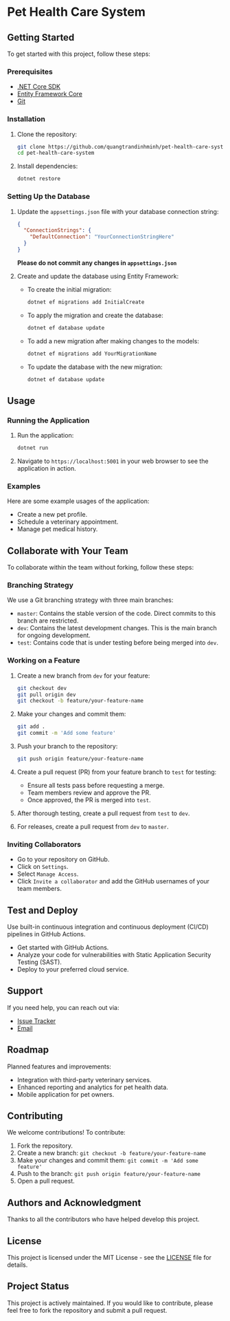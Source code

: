 # Pet Health Care System

## Getting Started

To get started with this project, follow these steps:

### Prerequisites

- [.NET Core SDK](https://dotnet.microsoft.com/download)
- [Entity Framework Core](https://docs.microsoft.com/en-us/ef/core/)
- [Git](https://git-scm.com/)

### Installation

1. Clone the repository:
    ```bash
    git clone https://github.com/quangtrandinhminh/pet-health-care-system.git
    cd pet-health-care-system
    ```

2. Install dependencies:
    ```bash
    dotnet restore
    ```

### Setting Up the Database

1. Update the `appsettings.json` file with your database connection string:
    ```json
    {
      "ConnectionStrings": {
        "DefaultConnection": "YourConnectionStringHere"
      }
    }
    ```

    **Please do not commit any changes in `appsettings.json`**

2. Create and update the database using Entity Framework:

    - To create the initial migration:
        ```bash
        dotnet ef migrations add InitialCreate
        ```

    - To apply the migration and create the database:
        ```bash
        dotnet ef database update
        ```

    - To add a new migration after making changes to the models:
        ```bash
        dotnet ef migrations add YourMigrationName
        ```

    - To update the database with the new migration:
        ```bash
        dotnet ef database update
        ```

## Usage

### Running the Application

1. Run the application:
    ```bash
    dotnet run
    ```

2. Navigate to `https://localhost:5001` in your web browser to see the application in action.

### Examples

Here are some example usages of the application:

- Create a new pet profile.
- Schedule a veterinary appointment.
- Manage pet medical history.


## Collaborate with Your Team

To collaborate within the team without forking, follow these steps:

### Branching Strategy

We use a Git branching strategy with three main branches:

- `master`: Contains the stable version of the code. Direct commits to this branch are restricted.
- `dev`: Contains the latest development changes. This is the main branch for ongoing development.
- `test`: Contains code that is under testing before being merged into `dev`.

### Working on a Feature

1. Create a new branch from `dev` for your feature:
    ```bash
    git checkout dev
    git pull origin dev
    git checkout -b feature/your-feature-name
    ```

2. Make your changes and commit them:
    ```bash
    git add .
    git commit -m 'Add some feature'
    ```

3. Push your branch to the repository:
    ```bash
    git push origin feature/your-feature-name
    ```

4. Create a pull request (PR) from your feature branch to `test` for testing:
    - Ensure all tests pass before requesting a merge.
    - Team members review and approve the PR.
    - Once approved, the PR is merged into `test`.

5. After thorough testing, create a pull request from `test` to `dev`.

6. For releases, create a pull request from `dev` to `master`.

### Inviting Collaborators

- Go to your repository on GitHub.
- Click on `Settings`.
- Select `Manage Access`.
- Click `Invite a collaborator` and add the GitHub usernames of your team members.

## Test and Deploy

Use built-in continuous integration and continuous deployment (CI/CD) pipelines in GitHub Actions.

- Get started with GitHub Actions.
- Analyze your code for vulnerabilities with Static Application Security Testing (SAST).
- Deploy to your preferred cloud service.

## Support

If you need help, you can reach out via:

- [Issue Tracker](https://github.com/quangtrandinhminh/pet-health-care-system-API/issues)
- [Email](mailto:support@pethealthcaresystem.com)

## Roadmap

Planned features and improvements:

- Integration with third-party veterinary services.
- Enhanced reporting and analytics for pet health data.
- Mobile application for pet owners.

## Contributing

We welcome contributions! To contribute:

1. Fork the repository.
2. Create a new branch: `git checkout -b feature/your-feature-name`
3. Make your changes and commit them: `git commit -m 'Add some feature'`
4. Push to the branch: `git push origin feature/your-feature-name`
5. Open a pull request.

## Authors and Acknowledgment

Thanks to all the contributors who have helped develop this project.

## License

This project is licensed under the MIT License - see the [LICENSE](LICENSE) file for details.

## Project Status

This project is actively maintained. If you would like to contribute, please feel free to fork the repository and submit a pull request.